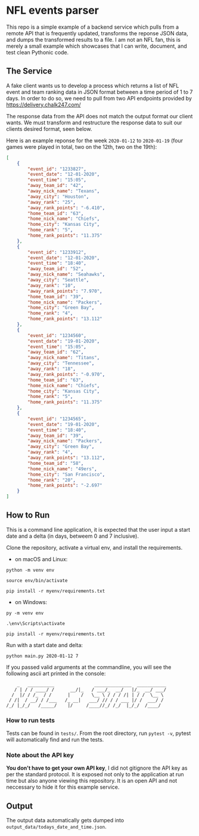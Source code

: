# NFL events parser

This repo is a simple example of a backend service which pulls from a remote API that is frequently updated, transforms the reponse JSON data, and dumps the transformed results to a file. I am not an NFL fan, this is merely a small example which showcases that I can write, document, and test clean Pythonic code. 

## The Service

A fake client wants us to develop a process which returns a list of NFL event and team ranking data in JSON format between a time period of 1 to 7 days. In order to do so, we need to pull from two API endpoints provided by https://delivery.chalk247.com/

The response data from the API does not match the output format our client wants. We must transform and restructure the response data to suit our clients desired format, seen below.

Here is an example reponse for the week ```2020-01-12``` to ```2020-01-19``` (four games were played in total, two on the 12th, two on the 19th):

```json
[
    {
        "event_id": "1233827",
        "event_date": "12-01-2020",
        "event_time": "15:05",
        "away_team_id": "42",
        "away_nick_name": "Texans",
        "away_city": "Houston",
        "away_rank": "25",
        "away_rank_points": "-6.410",
        "home_team_id": "63",
        "home_nick_name": "Chiefs",
        "home_city": "Kansas City",
        "home_rank": "5",
        "home_rank_points": "11.375"
    },
    {
        "event_id": "1233912",
        "event_date": "12-01-2020",
        "event_time": "18:40",
        "away_team_id": "52",
        "away_nick_name": "Seahawks",
        "away_city": "Seattle",
        "away_rank": "10",
        "away_rank_points": "7.970",
        "home_team_id": "39",
        "home_nick_name": "Packers",
        "home_city": "Green Bay",
        "home_rank": "4",
        "home_rank_points": "13.112"
    },
    {
        "event_id": "1234560",
        "event_date": "19-01-2020",
        "event_time": "15:05",
        "away_team_id": "62",
        "away_nick_name": "Titans",
        "away_city": "Tennessee",
        "away_rank": "18",
        "away_rank_points": "-0.970",
        "home_team_id": "63",
        "home_nick_name": "Chiefs",
        "home_city": "Kansas City",
        "home_rank": "5",
        "home_rank_points": "11.375"
    },
    {
        "event_id": "1234565",
        "event_date": "19-01-2020",
        "event_time": "18:40",
        "away_team_id": "39",
        "away_nick_name": "Packers",
        "away_city": "Green Bay",
        "away_rank": "4",
        "away_rank_points": "13.112",
        "home_team_id": "58",
        "home_nick_name": "49ers",
        "home_city": "San Francisco",
        "home_rank": "20",
        "home_rank_points": "-2.697"
    }
]
```

## How to Run

This is a command line application, it is expected that the user input a start date and a delta (in days, betweem 0 and 7 inclusive).

Clone the repository, activate a virtual env, and install the requirements.
* on macOS and Linux:
```shell
python -m venv env

source env/bin/activate

pip install -r myenv/requirements.txt
```

* on Windows:
```shell
py -m venv env

.\env\Scripts\activate

pip install -r myenv/requirements.txt
```

Run with a start date and delta:
```shell
python main.py 2020-01-12 7
```

If you passed valid arguments at the commandline, you will see the following ascii art printed in the console:
```
    _   __________               ______________  ___________ 
   / | / / ____/ /      __/|_   / ___/_  __/   |/_  __/ ___/
  /  |/ / /_  / /      |    /   \__ \ / / / /| | / /  \__ \
 / /|  / __/ / /___   /_ __|   ___/ // / / ___ |/ /  ___/ /
/_/ |_/_/   /_____/    |/     /____//_/ /_/  |_/_/  /____/
```

### How to run tests

Tests can be found in ```tests/```. From the root directory, run ```pytest -v```, pytest will automatically find and run the tests.

### Note about the API key

**You don't have to get your own API key**, I did not gitignore the API key as per the standard protocol. It is exposed not only to the application at run time but also anyone viewing this repository. It is an open API and not neccessary to hide it for this example service.

## Output

The output data automatically gets dumped into ```output_data/todays_date_and_time.json```.

